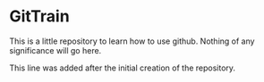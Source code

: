 GitTrain
========

This is a little repository to learn how to use github.  Nothing of any significance will go here.

This line was added after the initial creation of the repository.
